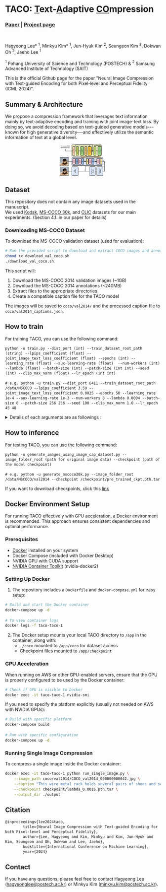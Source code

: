 # TACO: <u>T</u>ext-<u>A</u>daptive <u>CO</u>mpression

### [Paper](https://arxiv.org/abs/2403.02944) | [Project page](https://taco-nic.github.io)

<br>

Hagyeong Lee\* $^1$, Minkyu Kim\* $^1$, Jun-Hyuk Kim $^2$, Seungeon Kim $^2$, Dokwan Oh $^2$, Jaeho Lee $^1$ <br><br>
$^1$ Pohang University of Science and Technology (POSTECH)  & $^2$ Samsung Advanced Institute of Technology (SAIT) 

This is the official Github page for the paper "Neural Image Compression with Text-guided Encoding for both Pixel-level and Perceptual Fidelity (ICML 2024)".

## Summary & Architecture
We propose a compression framework that leverages text information mainly by text-adaptive encoding and training with joint image-text loss. By doing so, we avoid decoding based on text-guided generative models---known for high generative diversity---and effectively utilize the semantic information of text at a global level. 

<center>
<img src="./materials/overall_architecture.png"  style="zoom: 15%;"/>
</center>

## Dataset
This repository does not contain any image datasets used in the manuscript.<br>
We used [Kodak](https://r0k.us/graphics/kodak/), [MS-COCO 30k](https://cocodataset.org/#home), and [CLIC](https://www.compression.cc/) datasets  for our main experiments. (Section 4.1. in our paper for details)

### Downloading MS-COCO Dataset
To download the MS-COCO validation dataset (used for evaluation):
```bash
# Run the provided script to download and extract COCO images and annotations
chmod +x download_val_coco.sh
./download_val_coco.sh
```

This script will:
1. Download the MS-COCO 2014 validation images (~1GB)
2. Download the MS-COCO 2014 annotations (~240MB)
3. Extract files to the appropriate directories
4. Create a compatible caption file for the TACO model

The images will be saved to `coco/val2014/` and the processed caption file to `coco/val2014_captions.json`.

## How to train
For training TACO, you can use the following command:
```
python -u train.py --dist_port (int) --train_dataset_root_path (string) --lpips_coefficient (float) --joint_image_text_loss_coefficient (float) --epochs (int) --learning_rate (float) --aux-learning-rate (float)  --num-workers (int) --lambda (float) --batch-size (int) --patch-size (int int) --seed (int) --clip_max_norm (float) --lr_epoch (int int)  

# e.g. python -u train.py --dist_port 6411 --train_dataset_root_path /data/MSCOCO --lpips_coefficient 3.50 --joint_image_text_loss_coefficient 0.0025 --epochs 50 --learning_rate 1e-4 --aux-learning-rate 1e-3 --num-workers 8 --lambda 0.0004 --batch-size 8 --patch-size 256 256 --seed 100 --clip_max_norm 1.0 --lr_epoch 45 48 
```

<details>
<summary>Details of each arguments are as followings :</summary>

* dist_port: port for using Distributed Data Parallel (DDP) (default: 6006)
* train_dataset_root_path: root folder of training dataset(e.g. MSCOCO)
* lpips_coefficient: coefficient of LPIPS loss (default: 1.0)
* joint_image_text_loss_coefficient: coefficient of joint image-text loss (default: 0.005)
* epochs: Number of epochs (default: 50)
* learning_rate: Learning rate (default: 1e-4)
* aux-learning-rate: Auxiliary loss learning rate (default: 1e-3)
* num-workers: Dataloaders threads (default: 8)
* lambda: Bit-rate distortion parameter (default: 0.0004)
* batch-size: Batch size (default: 8)
* patch-size: Size of the patches to be cropped (default: (256, 256))
* seed: Set random seed for reproducibility
* clip_max_norm: Gradient clipping max norm (default: 1.0)
* lr_epoch: Set epoch to schedule the learning rate (default: 45 48)

</details>

## How to inference 
For testing TACO, you can use the following command:
```
python -u generate_images_using_image_cap_dataset.py --image_folder_root (path for original image data) --checkpoint (path of the model checkpoint)

# e.g. python -u generate_mscoco30k.py --image_folder_root /data/MSCOCO/val2014 --checkpoint /checkpoint/pre_trained_ckpt.pth.tar
```
If you want to download checkpoints, click this [link](https://drive.google.com/drive/folders/1zOLRtr3AMJ2KChCDjCeBicI871Pzw28K?usp=drive_link)

## Docker Environment Setup
For running TACO effectively with GPU acceleration, a Docker environment is recommended. This approach ensures consistent dependencies and optimal performance.

### Prerequisites
- [Docker](https://www.docker.com/products/docker-desktop/) installed on your system
- Docker Compose (included with Docker Desktop)
- NVIDIA GPU with CUDA support
- [NVIDIA Container Toolkit](https://docs.nvidia.com/datacenter/cloud-native/container-toolkit/install-guide.html) (nvidia-docker2)

### Setting Up Docker
1. The repository includes a `Dockerfile` and `docker-compose.yml` for easy setup:

```bash
# Build and start the Docker container
docker-compose up -d

# To view container logs
docker logs -f taco-taco-1
```

2. The Docker setup mounts your local TACO directory to `/app` in the container, along with:
   - `./coco` mounted to `/app/coco` for dataset access
   - Checkpoint files mounted to `/app/checkpoint`

### GPU Acceleration
When running on AWS or other GPU-enabled servers, ensure that the GPU is properly configured to be used by the Docker container:

```bash
# Check if GPU is visible to Docker
docker exec -it taco-taco-1 nvidia-smi
```

If you need to specify the platform explicitly (usually not needed on AWS with NVIDIA GPUs):
```bash
# Build with specific platform 
docker-compose build

# Run with specific configuration
docker-compose up -d
```

### Running Single Image Compression
To compress a single image inside the Docker container:

```bash
docker exec -it taco-taco-1 python run_single_image.py \
    --image_path coco/val2014/COCO_val2014_000000000042.jpg \
    --caption "This wire metal rack holds several pairs of shoes and sandals" \
    --checkpoint checkpoint/lambda_0.0016.pth.tar \
    --output_dir ./output
```



## Citation
```
@inproceedings{lee2024taco,
        title={Neural Image Compression with Text-guided Encoding for both Pixel-level and Perceptual Fidelity},
        author={Lee, Hagyeong and Kim, Minkyu and Kim, Jun-Hyuk and Kim, Seungeon and Oh, Dokwan and Lee, Jaeho},
        booktitle={International Conference on Machine Learning},
        year={2024}
```

## Contact
If you have any questions, please feel free to contact Hagyeong Lee (hagyeonglee@postech.ac.kr) or Minkyu Kim (minkyu.kim@postech.ac.kr).
